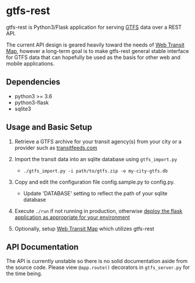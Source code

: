 # gtfs-rest

gtfs-rest is Python3/Flask application for serving [GTFS](https://developers.google.com/transit/gtfs/) data over a REST API.

The current API design is geared heavily toward the needs of [Web Transit Map](https://github.com/jnlon/web-transit-map), however a long-term goal is to
make gtfs-rest general stable interface for GTFS data that can hopefully be used as the basis for other web and mobile applications.

## Dependencies

- python3 >= 3.6
- python3-flask
- sqlite3

## Usage and Basic Setup

1. Retrieve a GTFS archive for your transit agency(s) from your city or a provider such as [transitfeeds.com](https://transitfeeds.com/)

2. Import the transit data into an sqlite database using `gtfs_import.py`
	- `./gtfs_import.py -i path/to/gtfs.zip -o my-city-gtfs.db`

3. Copy and edit the configuration file config.sample.py to config.py.
	- Update 'DATABASE' setting to reflect the path of your sqlite database

4. Execute `./run` if not running in production, otherwise [deploy the flask application as appropriate for your environment](https://flask.palletsprojects.com/en/1.1.x/deploying/)

5. Optionally, setup [Web Transit Map](https://github.com/jnlon/web-transit-map) which utilizes gtfs-rest

## API Documentation

The API is currently unstable so there is no solid documentation aside from the
source code. Please view `@app.route()` decorators in `gtfs_server.py` for the time being.
